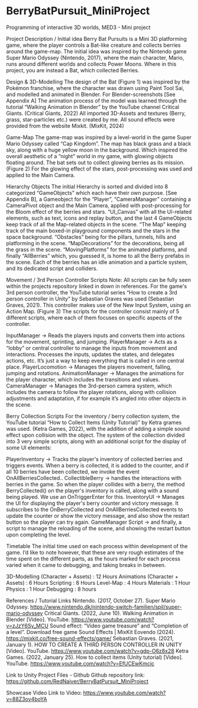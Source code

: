 # BerryBatPursuit_MiniProject
Programming of interactive 3D worlds, MED3 - Mini project

Project Description / Initial idea
Berry Bat Pursuits is a Mini 3D platforming game, where the player controls a Bat-like creature and collects berries around the game-map. The initial idea was inspired by the Nintendo game Super Mario Odyssey (Nintendo, 2017), where the main character, Mario, runs around different worlds and collects Power Moons. Where in this project, you are instead a Bat, which collected Berries. 

Design & 3D-Modelling
The design of the Bat (Figure 1) was inspired by the Pokémon franchise, where the character was drawn using Paint Tool Sai, and modelled and animated in Blender. For Blender-screenshots [See Appendix A] The animation process of the model was learned through the tutorial “Walking Animation in Blender” by the YouTube channel Critical Giants. (Critical Giants, 2022) All imported 3D-Assets and textures (Berry, grass, star-particles etc.) were created by me. All sound effects were provided from the website Mixkit. (MixKit, 2024)

Game-Map
The game-map was inspired by a level-world in the game Super Mario Odyssey called “Cap Kingdom”. The map has black grass and a black sky, along with a huge yellow moon in the background. Which inspired the overall aesthetic of a ”night” world in my game, with glowing objects floating around. The bat sets out to collect glowing berries as its mission. (Figure 2) For the glowing effect of the stars, post-processing was used and applied to the Main Camera. 

Hierarchy Objects
The initial Hierarchy is sorted and divided into 8 categorized “GameObjects” which each have their own purpose. [See Appendix B], a Gameobject for the “Player”, “CameraManager”  containing a CameraPivot object and the Main Camera, applied with post-processing for the Bloom effect of the berries and stars.  “UI_Canvas” with all the UI-related elements, such as text, icons and replay button, and the last 4 GameObjects keep track of all the Map-related objects in the scene. 
“The Map” keeping track of the main boxed-in playground components and the stars in the space background. “Obstacles” being for the pillars, tunnels, hills and platforming in the scene. “MapDecorations” for the decorations, being all the grass in the scene. “MovingPlatforms” for the animated platforms, and finally “AllBerries” which, you guessed it, is home to all the Berry prefabs in the scene. Each of the berries has an idle animation and a particle system, and its dedicated script and colliders. 

Movement / 3rd Person Controller Scripts
Note: All scripts can be fully seen within the projects repository linked in down in references. 
For the game's 3rd person controller, the YouTube tutorial series “How to create a 3rd person controller in Unity” by Sebastian Graves was used (Sebastian Graves, 2021). This controller makes use of the New Input System, using an Action Map. (Figure 3) The scripts for the controller consist mainly of 5 different scripts, where each of them focuses on specific aspects of the controller.

  InputManager → Reads the players inputs and converts them into actions for the movement, sprinting, and jumping.
  PlayerManager → Acts as a “lobby” or central controller to manage the inputs from movement and interactions. Processes the inputs, updates the states, and delegates actions, etc. It’s just a way to keep everything that is called in one central place.
  PlayerLocomotion → Manages the players movement, falling, jumping and rotations.
  AnimationManager → Manages the animations for the player character, which includes the transitions and values. 
  CameraManager → Manages the 3rd-person camera system, which includes the camera to follow the player rotations, along with collision adjustments and adaptation, if for example it’s angled into other objects in the scene. 

Berry Collection Scripts
For the inventory / berry collection system, the YouTube tutorial “How to Collect Items (Unity Tutorial)” by Ketra grames was used. (Ketra Games, 2022), with the addition of adding a simple sound effect upon collision with the object. The system of the collection divided into 3 very simple scripts, along with an additional script for the display of some UI elements:

  PlayerInventory → Tracks the player's inventory of collected berries and triggers events. When a berry is collected, it is added to the counter, and if all 10 berries have been collected, we invoke the event OnAllBerriesCollected..
  CollectibleBerry → handles the interactions with berries in the game. So when the player collides with a berry, the method BerryCollected() on the player's inventory is called, along with a sound being played. We use an OnTriggerEnter for this. 
  InventoryUI → Manages the UI for displaying the player's berry counter and victory message. It subscribes to the OnBerryCollected and  OnAllBerriesCollected events to update the counter or show the victory message, and also show the restart button so the player can try again. 
  GameManager Script → and finally, a script to manage the reloading of the scene, and showing the restart button upon completing the level. 

Timetable 
The initial time used on each process within development of the game. I’d like to note however, that these are very rough estimates of the time spent on the different parts, as the hours marked for each process varied when it came to debugging, and taking breaks in between. 


3D-Modelling (Character + Assets) : 12 Hours
Animations (Character + Assets) : 6 Hours
Scripting : 8 Hours
Level-Map : 4 Hours
Materials : 1 Hour
Physics : 1 Hour
Debugging : 8 hours


References / Tutorial Links
  Nintendo. (2017, October 27). Super Mario Odyssey. https://www.nintendo.dk/nintendo-switch-familien/spil/super-mario-odyssey
  Critical Giants. (2022, June 10). Walking Animation in Blender [Video]. YouTube. https://www.youtube.com/watch?v=zJzY6Sy_MCU
  Sound effect: “Video game treasure” and “Completion of a level”. Download free game Sound Effects | MixKit Eovendo (2024). https://mixkit.co/free-sound-effects/game/
  Sebastian Graves. (2021, January 1). HOW TO CREATE A THIRD PERSON CONTROLLER IN UNITY [Video]. YouTube. https://www.youtube.com/watch?v=gdp-O6z8x28
  Ketra Games. (2022, January 25). How to collect items (Unity tutorial) [Video]. YouTube. https://www.youtube.com/watch?v=EfUCEwKmcjc

Link to Unity Project Files - Github
  Github repository link: https://github.com/RedNaiver/BerryBatPursuit_MiniProject

Showcase Video
  Link to Video: https://www.youtube.com/watch?v=88Z3ov4boYA



